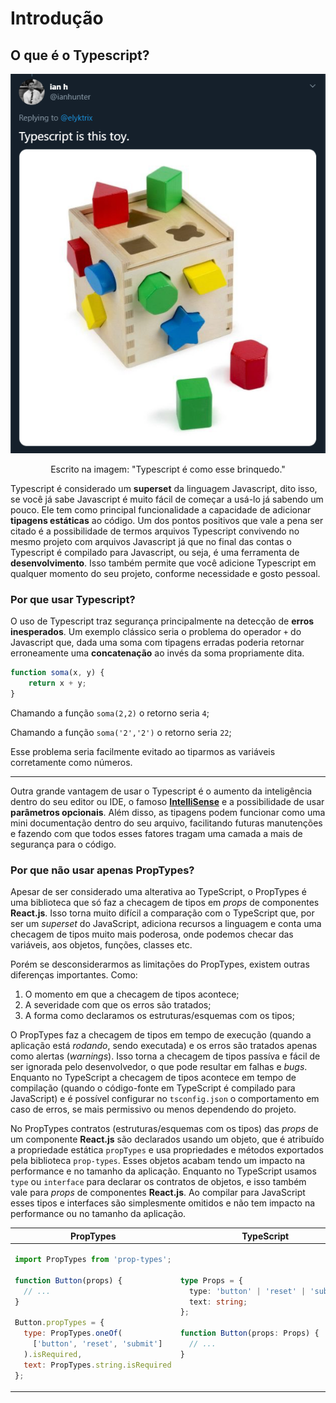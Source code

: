 # Introdução

## O que é o Typescript?

<p align="center">
  <a href="https://twitter.com/ianhunter/status/1258209274347638787" target="_blank">
    <img src="../../.github/images/Toy.png">
  </a>
</p>

<p align="center">
Escrito na imagem: "Typescript é como esse brinquedo."
</p>

Typescript é considerado um **superset** da linguagem Javascript, dito isso, se você já sabe Javascript é muito fácil de começar a usá-lo já sabendo um pouco.
Ele tem como  principal funcionalidade a capacidade de adicionar **tipagens estáticas** ao código.
Um dos pontos positivos que vale a pena ser citado é a possibilidade de termos arquivos Typescript convivendo no mesmo projeto com arquivos Javascript já que no final das contas o Typescript é compilado para Javascript, ou seja, é uma ferramenta de **desenvolvimento**. Isso também permite que você adicione Typescript em qualquer momento do seu projeto, conforme necessidade e gosto pessoal.

### Por que usar Typescript?

O uso de Typescript traz segurança principalmente na detecção de **erros inesperados**. Um exemplo clássico seria o problema do operador `+` do Javascript que, dada uma soma com tipagens erradas poderia retornar erroneamente uma **concatenação** ao invés da soma propriamente dita.

```ts
function soma(x, y) {
    return x + y;
}
```

Chamando a função `soma(2,2)` o retorno seria `4`;

Chamando a função `soma('2','2')` o retorno seria `22`;

Esse problema seria facilmente evitado ao tiparmos as variáveis corretamente como números.

---

Outra grande vantagem de usar o Typescript é o aumento da inteligência dentro do seu editor ou IDE, o famoso **[IntelliSense](https://code.visualstudio.com/docs/editor/intellisense)** e a possibilidade de usar **parâmetros opcionais**. Além disso, as tipagens podem funcionar como uma mini documentação dentro do seu arquivo, facilitando futuras manutenções e fazendo com que todos esses fatores tragam uma camada a mais de segurança para o código.

### Por que não usar apenas PropTypes?

Apesar de ser considerado uma alterativa ao TypeScript, o PropTypes é uma biblioteca que só faz a checagem de tipos em _props_ de componentes **React.js**. Isso torna muito difícil a comparação com o TypeScript que, por ser um _superset_ do JavaScript, adiciona recursos a linguagem e conta uma checagem de tipos muito mais poderosa, onde podemos checar das variáveis, aos objetos, funções, classes etc.

Porém se desconsiderarmos as limitações do PropTypes, existem outras diferenças importantes. Como:
1. O momento em que a checagem de tipos acontece;
2. A severidade com que os erros são tratados;
3. A forma como declaramos os estruturas/esquemas com os tipos;

O PropTypes faz a checagem de tipos em tempo de execução (quando a aplicação está _rodando_, sendo executada) e os erros são tratados apenas como alertas (_warnings_). Isso torna a checagem de tipos passíva e fácil de ser ignorada pelo desenvolvedor, o que pode resultar em falhas e _bugs_. Enquanto no TypeScript a checagem de tipos acontece em tempo de compilação (quando o código-fonte em TypeScript é compilado para JavaScript) e é possível configurar no `tsconfig.json` o comportamento em caso de erros, se mais permissivo ou menos dependendo do projeto.

No PropTypes contratos (estruturas/esquemas com os tipos) das _props_ de um componente **React.js** são declarados usando um objeto, que é atribuído a propriedade estática `propTypes` e usa propriedades e métodos exportados pela biblioteca `prop-types`. Esses objetos acabam tendo um impacto na performance e no tamanho da aplicação. Enquanto no TypeScript usamos `type` ou `interface` para declarar os contratos de objetos, e isso também vale para _props_ de componentes **React.js**. Ao compilar para JavaScript esses tipos e interfaces são simplesmente omitidos e não tem impacto na performance ou no tamanho da aplicação.

<table>
<thead>
<tr>
<th>
PropTypes
</th>
<th>
TypeScript
</th>
</tr>
</thead>
<tbody>
<tr>
<td>

```js
import PropTypes from 'prop-types';

function Button(props) {
  // ...
}

Button.propTypes = {
  type: PropTypes.oneOf(
    ['button', 'reset', 'submit']
  ).isRequired,
  text: PropTypes.string.isRequired
};
```

</td>
<td>

```ts
type Props = {
  type: 'button' | 'reset' | 'submit';
  text: string;
};

function Button(props: Props) {
  // ...
}
```

</td>
</tr>
</tbody>
</table>
